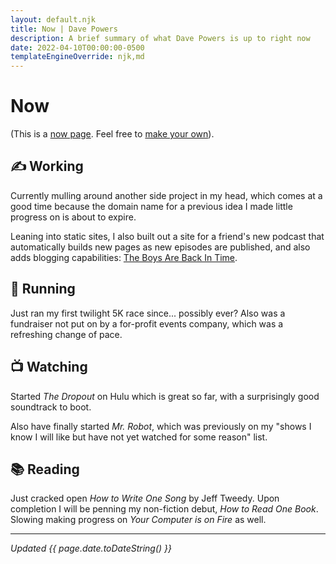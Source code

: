 ```yaml
---
layout: default.njk
title: Now | Dave Powers
description: A brief summary of what Dave Powers is up to right now
date: 2022-04-10T00:00:00-0500
templateEngineOverride: njk,md
---
```


# Now

(This is a [now page](https://nownownow.com/about). Feel free to [make your own](https://nownownow.com/about)).

## ✍️ Working

Currently mulling around another side project in my head, which comes at a good time because the domain name for a previous idea I made little progress on is about to expire.

Leaning into static sites, I also built out a site for a friend's new podcast that automatically builds new pages as new episodes are published, and also adds blogging capabilities: [The Boys Are Back In Time](https://theboysarebackintime.com/).

## 👟 Running

Just ran my first twilight 5K race since... possibly ever? Also was a fundraiser not put on by a for-profit events company, which was a refreshing change of pace.

## 📺 Watching

Started _The Dropout_ on Hulu which is great so far, with a surprisingly good soundtrack to boot.

Also have finally started _Mr. Robot_, which was previously on my "shows I know I will like but have not yet watched for some reason" list.

## 📚 Reading

Just cracked open _How to Write One Song_ by Jeff Tweedy. Upon completion I will be penning my non-fiction debut, _How to Read One Book_. Slowing making progress on _Your Computer is on Fire_ as well.

---

_Updated {{ page.date.toDateString() }}_
